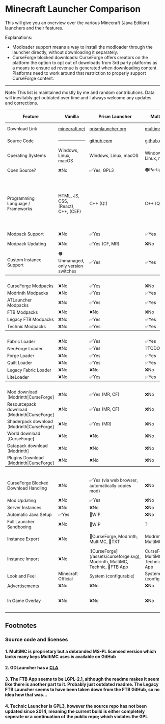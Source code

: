 # Minecraft Launcher Comparison

This will give you an overview over the various Minecraft (Java Edition) launchers and their features.

Explanations:
- Modloader support means a way to install the modloader through the launcher directly, without downloading it separately.
- CurseForge blocked downloads: CurseForge offers creators on the platform the option to opt out of downloads from 3rd party platforms as a means to ensure ad revenue is generated when downloading content. Platforms need to work around that restriction to properly support CurseForge content.

<hr>

Note: This list is maintained mostly by me and random contributions. Data will inevitably get outdated over time and I always welcome any updates and corrections.

<table>
<thead>
    <tr>
        <th>Feature</th>
        <th>Vanilla</th>
        <th>Prism Launcher</th>
        <th>MultiMC</th>
        <th>ATLauncher</th>
        <th>GDLauncher</th>
        <th>CurseForge App</th>
        <th>FTB App</th>
        <th>Modrinth App</th>
        <th>Technic</th>
        <th>PojavLauncher</th>
        <th>Old Vanilla</th>
    </tr>
</thead>
<tbody>
    <tr>
        <td>Download Link</td>
        <td><a href="https://www.minecraft.net/en-us/download">minecraft.net</a></td>
        <td><a href="https://prismlauncher.org/download/">prismlauncher.org</a></td>
        <td><a href="https://multimc.org/#Download">multimc.org</a></td>
        <td><a href="https://atlauncher.com/downloads">atlauncher.com</a></td>
        <td><a href="https://gdlauncher.com/en/download/">gdlauncher.com</a></td>
        <td><a href="https://download.curseforge.com/">curseforge.com</a></td>
        <td><a href="https://www.feed-the-beast.com/app">feed-the-beast.com</a></td>
        <td><a href="https://modrinth.com/app">modrinth.com</a></td>
        <td><a href="https://www.technicpack.net/download">technicpack.net</a></td>
        <td><a href="https://play.google.com/store/apps/details?id=net.kdt.pojavlaunch">Play Store</a></td>
        <td><a href="https://launcher.mojang.com/download/">mojang.com</a></td>
    </tr>
    <tr>
        <td>Source Code</td>
        <td><hr></td>
        <td><a href="https://github.com/PrismLauncher/PrismLauncher">github.com</a></td>
        <td><a href="https://github.com/MultiMC/Launcher/">github.com</a></td>
        <td><a href="https://github.com/ATLauncher/ATLauncher">github.com</a></td>
        <td><a href="https://github.com/gorilla-devs/GDLauncher">github.com</a></td>
        <td><hr></td>
        <td><a href="https://github.com/FTBTeam/FTB-App">github.com</a></td>
        <td><a href="https://github.com/modrinth/theseus">github.com</a></td>
        <td><a href="https://github.com/TechnicPack/TechnicLauncher">github.com</a> (not up to date)</td>
        <td><a href="https://github.com/PojavLauncherTeam/PojavLauncher">github.com</a></td>
        <td><hr></td>
    </tr>
    <tr>
        <td>Operating Systems</td>
        <td>Windows, Linux, macOS</td>
        <td>Windows, Linux, macOS</td>
        <td>Windows, Linux, macOS</td>
        <td>Windows, Linux, macOS</td>
        <td>Windows, Linux, macOS</td>
        <td>Windows, macOS</td>
        <td>Windows, Linux, macOS</td>
        <td>Windows, Linux, macOS</td>
        <td>Windows, Linux, macOS</td>
        <td>Android, iOS</td>
        <td>Windows, Linux, macOS</td>
    </tr>
    <tr>
        <td>Open Source?</td>
        <td>❌No</td>
        <td>✅Yes, GPL3</td>
        <td>🟠Partially<a href="#1-multimc-is-proprietary-but-a-debranded-ms-pl-licensed-version-which-lacks-many-keys-multimc-uses-is-available-on-github">[1]</a></td>
        <td>✅Yes, GPL3</td>
        <td>✅Yes, GPL3<a href="#2-gdlauncher-has-a-cla">[2]</a></td>
        <td>❌No</td>
        <td>✅Yes, LGPL-2.1</td>
        <td>✅Yes, GPL3</td>
        <td>❔Unsure<a href="#4-technic-launcher-is-gpl3-however-the-source-repo-has-not-been-updated-since-2014-meaning-the-current-build-is-either-completely-seperate-or-a-continuation-of-the-public-repo-which-violates-the-gpl">[4]</a></td>
        <td>✅Yes, GPL3</td>
        <td>❌No</td>
    </tr>
    <tr>
        <td>Programming Language / Frameworks</td>
        <td>HTML, JS, CSS, (React), C++, (CEF)</td>
        <td>C++ (Qt)</td>
        <td>C++ (Qt)</td>
        <td>Java</td>
        <td>HTML, JS, CSS, (Preact), (Electron) <br>🚧 Solid.js, Rust</td>
        <td>HTML, JS, CSS, (React), (Next.js), Overwolf (Windows) or Electron (Windows, macOS, Linux)</td>
        <td>HTML, JS, CSS, (Vue.js), (Tailwind), Java, Overwolf (Windows) Electron (macOS and Linux)</td>
        <td>HTML, JS, CSS, (Vue.js), Rust, (Tauri)</td>
        <td>Java</td>
        <td>Java, C</td>
        <td>Java (AWT, Swing)</td>
    </tr>
    <tr>
        <td>Modpack Support</td>
        <td>❌No</td>
        <td>✅Yes</td>
        <td>✅Yes</td>
        <td>✅Yes</td>
        <td>✅Yes</td>
        <td>✅Yes</td>
        <td>✅Yes</td>
        <td>✅Yes</td>
        <td>✅Yes</td>
        <td>❌No</td>
        <td>❌No</td>
    </tr>
    <tr>
        <td>Modpack Updating</td>
        <td>❌No</td>
        <td>✅Yes (CF, MR)</td>
        <td>❌No</td>
        <td>✅Yes (CF, MR)</td>
        <td>✅Yes (CF, 🚧MR)</td>
        <td>✅Yes (CF)</td>
        <td>✅Yes (FTB, CF)</td>
        <td>✅Yes (MR)</td>
        <td></td>
        <td>❌No</td>
        <td>❌No</td>
    </tr>
    <tr>
        <td>Custom Instance Support</td>
        <td>🟠Unmanaged, only version switches</td>
        <td>✅Yes</td>
        <td>✅Yes</td>
        <td>✅Yes</td>
        <td>✅Yes</td>
        <td>✅Yes</td>
        <td>🚧WIP</td>
        <td>✅Yes</td>
        <td>❌No</td>
        <td>✅Yes (?)</td>
        <td>🟠Unmanaged, only version switches</td>
    </tr>
    <tr>
        <th colspan=12>Modpack Providers</th>
    </tr>
    <tr>
        <td>CurseForge Modpacks</td>
        <td>❌No</td>
        <td>✅Yes</td>
        <td>❌No</td>
        <td>✅Yes</td>
        <td>✅Yes</td>
        <td>✅Yes</td>
        <td>✅Yes</td>
        <td>❌No</td>
        <td></td>
        <td>❌No</td>
        <td>❌No</td>
    </tr>
    <tr>
        <td>Modrinth Modpacks</td>
        <td>❌No</td>
        <td>✅Yes</td>
        <td>✅Yes</td>
        <td>✅Yes</td>
        <td>🚧WIP</td>
        <td>❌No</td>
        <td>❌No</td>
        <td>✅Yes</td>
        <td></td>
        <td>❌No</td>
        <td>❌No</td>
    </tr>
    <tr>
        <td>ATLauncher Modpacks</td>
        <td>❌No</td>
        <td>✅Yes</td>
        <td>✅Yes</td>
        <td>✅Yes</td>
        <td>❌No</td>
        <td>❌No</td>
        <td>❌No</td>
        <td>❌No</td>
        <td></td>
        <td>❌No</td>
        <td>❌No</td>
    </tr>
    <tr>
        <td>FTB Modpacks</td>
        <td>❌No</td>
        <td>❌No</td>
        <td>❌No</td>
        <td>❌No</td>
        <td>❌No</td>
        <td></td>
        <td>✅Yes</td>
        <td>❌No</td>
        <td></td>
        <td>❌No</td>
        <td>❌No</td>
    </tr>
    <tr>
        <td>Legacy FTB Modpacks</td>
        <td>❌No</td>
        <td>✅Yes</td>
        <td>✅Yes</td>
        <td>❌No</td>
        <td>❌No</td>
        <td></td>
        <td>✅Yes</td>
        <td>❌No</td>
        <td></td>
        <td>❌No</td>
        <td>❌No</td>
    </tr>
    <tr>
        <td>Technic Modpacks</td>
        <td>❌No</td>
        <td>✅Yes</td>
        <td>✅Yes</td>
        <td>✅Yes</td>
        <td>❌No</td>
        <td>❌No</td>
        <td>❌No</td>
        <td>❌No</td>
        <td>✅Yes</td>
        <td>❌No</td>
        <td>❌No</td>
    </tr>
    <tr>
        <th colspan=12>Mod Loaders</th>
    </tr>
    <tr>
        <td>Fabric Loader</td>
        <td>❌No</td>
        <td>✅Yes</td>
        <td>✅Yes</td>
        <td>✅Yes</td>
        <td>✅Yes</td>
        <td>✅Yes</td>
        <td>✅Yes</td>
        <td>✅Yes</td>
        <td></td>
        <td>❌No</td>
        <td>❌No</td>
    </tr>
    <tr>
        <td>NeoForge Loader</td>
        <td>❌No</td>
        <td>✅Yes</td>
        <td>❔TODO</td>
        <td>✅Yes</td>
        <td>🚧WIP</td>
        <td>❔TODO</td>
        <td>✅Yes</td>
        <td>✅Yes</td>
        <td>❔TODO</td>
        <td>❌No</td>
        <td>❌No</td>
    </tr>
    <tr>
        <td>Forge Loader</td>
        <td>❌No</td>
        <td>✅Yes</td>
        <td>✅Yes</td>
        <td>✅Yes</td>
        <td>✅Yes</td>
        <td>✅Yes</td>
        <td>✅Yes</td>
        <td>✅Yes</td>
        <td></td>
        <td>❌No</td>
        <td>❌No</td>
    </tr>
    <tr>
        <td>Quilt Loader</td>
        <td>❌No</td>
        <td>✅Yes</td>
        <td>✅Yes</td>
        <td>✅Yes</td>
        <td>🚧WIP</td>
        <td>✅Yes</td>
        <td>✅Yes</td>
        <td>✅Yes</td>
        <td></td>
        <td>❌No</td>
        <td>❌No</td>
    </tr>
    <tr>
        <td>Legacy Fabric Loader</td>
        <td>❌No</td>
        <td>❌No</td>
        <td>❌No</td>
        <td>✅Yes</td>
        <td>❌No</td>
        <td>❌No</td>
        <td>❌No</td>
        <td>❌No</td>
        <td>❌No</td>
        <td>❌No</td>
        <td>❌No</td>
    </tr>
    <tr>
        <td>LiteLoader</td>
        <td>❌No</td>
        <td>✅Yes</td>
        <td>✅Yes</td>
        <td>❌No</td>
        <td>❌No</td>
        <td>❌No</td>
        <td>❌No</td>
        <td>❌No</td>
        <td></td>
        <td>❌No</td>
        <td>❌No</td>
    </tr>
    <tr>
        <th colspan=12>Resource Download (Mods, Resourcepacks, Shaders, etc.)</th>
    </tr>
    <tr>
        <td>Mod download [Modrinth|CurseForge]</td>
        <td>❌No</td>
        <td>✅Yes (MR, CF)</td>
        <td>❌No</td>
        <td>✅Yes (MR, CF)</td>
        <td>✅Yes (🚧MR, CF)</td>
        <td>✅Yes (CF)</td>
        <td>✅Yes (CF)</td>
        <td>✅Yes (MR)</td>
        <td></td>
        <td>❌No</td>
        <td>❌No</td>
    </tr>
    <tr>
        <td>Resourcepack download [Modrinth|CurseForge]</td>
        <td>❌No</td>
        <td>✅Yes (MR, CF)</td>
        <td>❌No</td>
        <td>✅Yes (MR, CF)</td>
        <td>❌No</td>
        <td>✅Yes (CF)</td>
        <td>❌No</td>
        <td>✅Yes (MR)</td>
        <td>❌No</td>
        <td>❌No</td>
        <td>❌No</td>
    </tr>
    <tr>
        <td>Shaderpack download [Modrinth|CurseForge]</td>
        <td>❌No</td>
        <td>✅Yes (MR)</td>
        <td>❌No</td>
        <td>✅Yes (MR, CF)</td>
        <td>❌No</td>
        <td>❌No</td>
        <td>❌No</td>
        <td>✅Yes (MR)</td>
        <td>❌No</td>
        <td>❌No</td>
        <td>❌No</td>
    </tr>
    <tr>
        <td>World download [CurseForge]</td>
        <td>❌No</td>
        <td>❌No</td>
        <td>❌No</td>
        <td>✅Yes (CF)</td>
        <td></td>
        <td></td>
        <td></td>
        <td>❌No</td>
        <td></td>
        <td></td>
        <td></td>
    </tr>
    <tr>
        <td>Datapack download [Modrinth]</td>
        <td>❌No</td>
        <td>❌No</td>
        <td>❌No</td>
        <td>❌No</td>
        <td></td>
        <td></td>
        <td></td>
        <td>✅Yes</td>
        <td></td>
        <td></td>
        <td></td>
    </tr>
    <tr>
        <td>Plugins Download [Modrinth|CurseForge]</td>
        <td>❌No</td>
        <td>❌No</td>
        <td>❌No</td>
        <td>❌No</td>
        <td>❌No</td>
        <td>❌No</td>
        <td>❌No</td>
        <td>❌No</td>
        <td>❌No</td>
        <td>❌No</td>
        <td>❌No</td>
    </tr>
    <tr>
        <th colspan=12>Misc</th>
    </tr>
    <tr>
        <td>CurseForge Blocked Download Handling</td>
        <td>❌No</td>
        <td>✅Yes (via web browser, automatically copies mod)</td>
        <td>❌No</td>
        <td>✅Yes (via web browser, automatically moves mod)</td>
        <td>✅Yes (by using standard browser user agent)</td>
        <td>✅Yes</td>
        <td>✅Yes</td>
        <td>❌No</td>
        <td>❔</td>
        <td>❌No</td>
        <td>❌No</td>
    </tr>
    <tr>
        <td>Mod Updating</td>
        <td>❌No</td>
        <td>✅Yes</td>
        <td>❌No</td>
        <td>✅Yes</td>
        <td>✅Yes</td>
        <td>✅Yes</td>
        <td>❌No</td>
        <td>✅Yes</td>
        <td>❔</td>
        <td>❌No</td>
        <td>❌No</td>
    </tr>
    <tr>
        <td>Server Instances</td>
        <td>❌No</td>
        <td>❌No</td>
        <td>❌No</td>
        <td>✅Yes</td>
        <td>❌No</td>
        <td>❌No</td>
        <td>❌No</td>
        <td>❌No</td>
        <td>❔</td>
        <td>❌No</td>
        <td>❌No</td>
    </tr>
    <tr>
        <td>Automatic Java Setup</td>
        <td>✅Yes</td>
        <td>🚧WIP</td>
        <td>❌No</td>
        <td>✅Optional</td>
        <td>✅Optional</td>
        <td>✅Yes</td>
        <td>✅Yes</td>
        <td>✅Yes</td>
        <td>❔</td>
        <td>✅Yes</td>
        <td>✅Yes</td>
    </tr>
    <tr>
        <td>Full Launcher Sandboxing</td>
        <td>❌No</td>
        <td>🚧WIP</td>
        <td>❔</td>
        <td>❔</td>
        <td>❔</td>
        <td>❌No</td>
        <td>❌No</td>
        <td>❔TODO</td>
        <td>❔</td>
        <td>❔</td>
        <td>❌No</td>
    </tr>
    <tr>
        <td>Instance Export</td>
        <td>❌No</td>
        <td>🚧CurseForge, Modrinth, MultiMC, 🚧TXT</td>
        <td>Modrinth, MultiMC</td>
        <td>CurseForge, Modrinth, MultiMC</td>
        <td>CurseForge</td>
        <td>CurseForge</td>
        <td>FTB App Share Code</td>
        <td>Modrinth</td>
        <td>❔</td>
        <td>❌No</td>
        <td>❌No</td>
    </tr>
    <tr>
        <td>Instance Import</td>
        <td>❌No</td>
        <td>![CurseForge](/assets/curseforge.svg), Modrinth, MultiMC, Technic, 🚧FTB App</td>
        <td>CurseForge, MultiMC, Technic, FTB App</td>
        <td>CurseForge, Modrinth, MultiMC</td>
        <td>CurseForge</td>
        <td>CurseForge</td>
        <td>CurseForge and FTB App Share Code</td>
        <td>CurseForge, MultiMC, GDLauncher, ATLauncher</td>
        <td>❔</td>
        <td>❌No</td>
        <td>❌No</td>
    </tr>
    <tr>
        <td>Look and Feel</td>
        <td>Minecraft Official</td>
        <td>System (configurable)</td>
        <td>System (configurable)</td>
        <td>Custom (configurable)</td>
        <td>Custom</td>
        <td>Custom</td>
        <td>Custom</td>
        <td>Custom</td>
        <td>Custom</td>
        <td>Minecraft Knockoff</td>
        <td>System (mostly)</td>
    </tr>
    <tr>
        <td>Advertisements</td>
        <td>❌No</td>
        <td>❌No</td>
        <td>❌No</td>
        <td>❌No</td>
        <td>✅Yes</td>
        <td>✅Yes</td>
        <td>✅Yes</td>
        <td>✅Yes</td>
        <td>❔</td>
        <td>❌No</td>
        <td>❌No</td>
    </tr>
    <tr>
        <td>In Game Overlay</td>
        <td>❌No</td>
        <td>❌No</td>
        <td>❌No</td>
        <td>❌No</td>
        <td>❌No</td>
        <td>✅Optional (via Overwolf app)</td>
        <td>✅Optional (via Overwolf app)</td>
        <td>❌No</td>
        <td>❌No</td>
        <td>✅Yes, for controls → touch screen</td>
        <td>❌No</td>
    </tr>
    <!--tr>
        <td>Time to interactive launch</td>
        <td></td>
        <td></td>
        <td></td>
        <td></td>
        <td></td>
        <td></td>
        <td></td>
        <td></td>
        <td></td>
        <td></td>
        <td></td>
    </tr>
    <tr>
        <td>Memory usage</td>
        <td></td>
        <td></td>
        <td></td>
        <td></td>
        <td></td>
        <td></td>
        <td></td>
        <td></td>
        <td></td>
        <td></td>
        <td></td>
    </tr-->
</tbody>
</table>

## Footnotes
### Source code and licenses
#### 1. MultiMC is proprietary but a debranded MS-PL licensed version which lacks many keys MultiMC uses is available on GitHub
#### 2. GDLauncher has a <a href="https://cla-assistant.io/gorilla-devs/GDLauncher">CLA</a>
#### 3. The FTB App seems to be LGPL-2.1, although the readme makes it seem like there is another part to it. Probably just outdated readme. The Legacy FTB Launcher seems to have been taken down from the FTB GitHub, so no idea how that was...
#### 4. Technic Launcher is GPL3, however the source repo has not been updated since 2014, meaning the current build is either completely seperate or a continuation of the public repo; which violates the GPL
